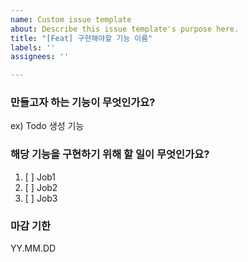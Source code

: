 ```yaml
---
name: Custom issue template
about: Describe this issue template's purpose here.
title: "[Feat] 구현해야할 기능 이름"
labels: ''
assignees: ''

---
```


### 만들고자 하는 기능이 무엇인가요?
ex) Todo 생성 기능

### 해당 기능을 구현하기 위해 할 일이 무엇인가요?
1. [ ] Job1
2. [ ] Job2
3. [ ] Job3

### 마감 기한
YY.MM.DD
